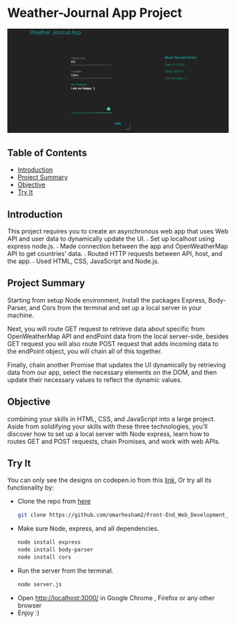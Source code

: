 # Weather-Journal App Project
![Project ScreenShot](./screenShot.png)

## Table of Contents

 - [Introduction](#introduction)
 - [Project Summary](#project-summary)
 - [Objective](#objective)
 - [Try It](#try-it)


## Introduction
This project requires you to create an asynchronous web app that uses Web API and user data to dynamically update the UI. 
˗ Set up localhost using express node.js.
˗ Made connection between the app and OpenWeatherMap API to get countries' data.
˗ Routed HTTP requests between API, host, and the app.
˗ Used HTML, CSS, JavaScript and Node.js.

## Project Summary
Starting from setup Node environment, Install the packages Express, Body-Parser, and Cors from the terminal and set up a local server in your machine.   

Next, you will route GET request to retrieve data about specific from OpenWeatherMap API and endPoint data from the local server-side, besides GET request you will also route POST request that adds incoming data to the endPoint object, you will chain all of this together.   

Finally, chain another Promise that updates the UI dynamically by retrieving data from our app, select the necessary elements on the DOM, and then update their necessary values to reflect the dynamic values.


## Objective
combining your skills in HTML, CSS, and JavaScript into a large project. Aside from solidifying your skills with these three technologies, you’ll discover how to set up a local server with Node express, learn how to routes GET and POST requests, chain Promises, and work with web APIs.

## Try It
You can only see the designs on codepen.io from this [link](https://codepen.io/omarelshopky/pen/zYZbONE), Or try all its functionality by:
* Clone the repo from [here](https://github.com/omarelshopky/Weather_Journal_App.git)
  ```bash
  git clone https://github.com/omarhesham2/Front-End_Web_Development_Professional_Nanodegree.git
  ```
* Make sure Node, express, and all dependencies.
  ```bash
  node install express
  node install body-parser
  node install cors
  ```
* Run the server from the terminal.
  ```bash
  node server.js
  ```
* Open [http://localhost:3000/](http://localhost:3000/) in Google Chrome , Firefox or any other browser
* Enjoy :)
